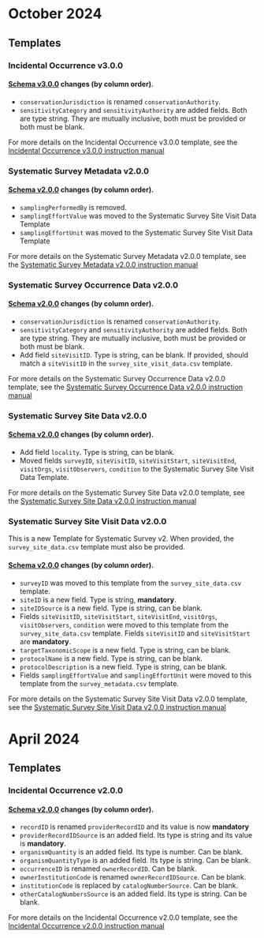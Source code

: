 # October 2024
## Templates
### Incidental Occurrence v3.0.0
#### [Schema v3.0.0](https://github.com/gaiaresources/abis-mapping/blob/main/abis_mapping/templates/incidental_occurrence_data_v3/schema.json) changes (by column order).
* `conservationJurisdiction` is renamed `conservationAuthority`.
* `sensitivityCategory` and `sensitivityAuthority` are added fields. Both are type string.
They are mutually inclusive, both must be provided or both must be blank.

For more details on the Incidental Occurrence v3.0.0 template,
see the [Incidental Occurrence v3.0.0 instruction manual](https://gaiaresources.github.io/abis-mapping/dev/incidental_occurrence_data-v3.0.0.csv/)

### Systematic Survey Metadata v2.0.0
#### [Schema v2.0.0](https://github.com/gaiaresources/abis-mapping/blob/main/abis_mapping/templates/survey_metadata_v2/schema.json) changes (by column order).
* `samplingPerformedBy` is removed.
* `samplingEffortValue` was moved to the Systematic Survey Site Visit Data Template
* `samplingEffortUnit` was moved to the Systematic Survey Site Visit Data Template

For more details on the Systematic Survey Metadata v2.0.0 template,
see the [Systematic Survey Metadata v2.0.0 instruction manual](https://gaiaresources.github.io/abis-mapping/dev/survey_metadata-v2.0.0.csv/)

### Systematic Survey Occurrence Data v2.0.0
#### [Schema v2.0.0](https://github.com/gaiaresources/abis-mapping/blob/main/abis_mapping/templates/survey_occurrence_data_v2/schema.json) changes (by column order).
* `conservationJurisdiction` is renamed `conservationAuthority`.
* `sensitivityCategory` and `sensitivityAuthority` are added fields. Both are type string.
They are mutually inclusive, both must be provided or both must be blank.
* Add field `siteVisitID`. Type is string, can be blank. 
If provided, should match a `siteVisitID` in the `survey_site_visit_data.csv` template.

For more details on the Systematic Survey Occurrence Data v2.0.0 template,
see the [Systematic Survey Occurrence Data v2.0.0 instruction manual](https://gaiaresources.github.io/abis-mapping/dev/survey_occurrence_data-v2.0.0.csv/)

### Systematic Survey Site Data v2.0.0
#### [Schema v2.0.0](https://github.com/gaiaresources/abis-mapping/blob/main/abis_mapping/templates/survey_site_data_v2/schema.json) changes (by column order).
* Add field `locality`. Type is string, can be blank.
* Moved fields `surveyID`, `siteVisitID`, `siteVisitStart`, `siteVisitEnd`, `visitOrgs`, `visitObservers`, `condition` 
to the Systematic Survey Site Visit Data Template.

For more details on the Systematic Survey Site Data v2.0.0 template,
see the [Systematic Survey Site Data v2.0.0 instruction manual](https://gaiaresources.github.io/abis-mapping/dev/survey_site_data-v2.0.0.csv/)

### Systematic Survey Site Visit Data v2.0.0
This is a new Template for Systematic Survey v2. When provided, the `survey_site_data.csv` template must also be provided.
#### [Schema v2.0.0](https://github.com/gaiaresources/abis-mapping/blob/main/abis_mapping/templates/survey_site_visit_data_v2/schema.json) changes (by column order).
* `surveyID` was moved to this template from the `survey_site_data.csv` template.
* `siteID` is a new field. Type is string, **mandatory**.
* `siteIDSource` is a new field. Type is string, can be blank.
* Fields `siteVisitID`, `siteVisitStart`, `siteVisitEnd`, `visitOrgs`, `visitObservers`, `condition`
were moved to this template from the `survey_site_data.csv` template.
Fields `siteVisitID` and `siteVisitStart` are **mandatory**.
* `targetTaxonomicScope` is a new field. Type is string, can be blank.
* `protocolName` is a new field. Type is string, can be blank.
* `protocolDescription` is a new field. Type is string, can be blank.
* Fields `samplingEffortValue` and `samplingEffortUnit` were moved to this template
from the `survey_metadata.csv` template.

For more details on the Systematic Survey Site Visit Data v2.0.0 template,
see the [Systematic Survey Site Visit Data v2.0.0 instruction manual](https://gaiaresources.github.io/abis-mapping/dev/survey_site_visit_data-v2.0.0.csv/)

# April 2024
## Templates
### Incidental Occurrence v2.0.0
#### [Schema v2.0.0](https://github.com/gaiaresources/abis-mapping/blob/main/abis_mapping/templates/incidental_occurrence_data_v2/schema.json) changes (by column order).
* `recordID` is renamed `providerRecordID` and its value is now **mandatory**
* `providerRecordIDSource` is an added field. Its type is string and its value is **mandatory**.
* `organismQuantity` is an added field. Its type is number. Can be blank.
* `organismQuantityType` is an added field. Its type is string. Can be blank.
* `occurrenceID` is renamed `ownerRecordID`. Can be blank.
* `ownerInstitutionCode` is renamed `ownerRecordIDSource`. Can be blank.
* `institutionCode` is replaced by `catalogNumberSource`. Can be blank.
* `otherCatalogNumbersSource` is an added field. Its type is string. Can be blank.

For more details on the Incidental Occurrence v2.0.0 template,
see the [Incidental Occurrence v2.0.0 instruction manual](https://gaiaresources.github.io/abis-mapping/dev/incidental_occurrence_data-v2.0.0.csv/)
